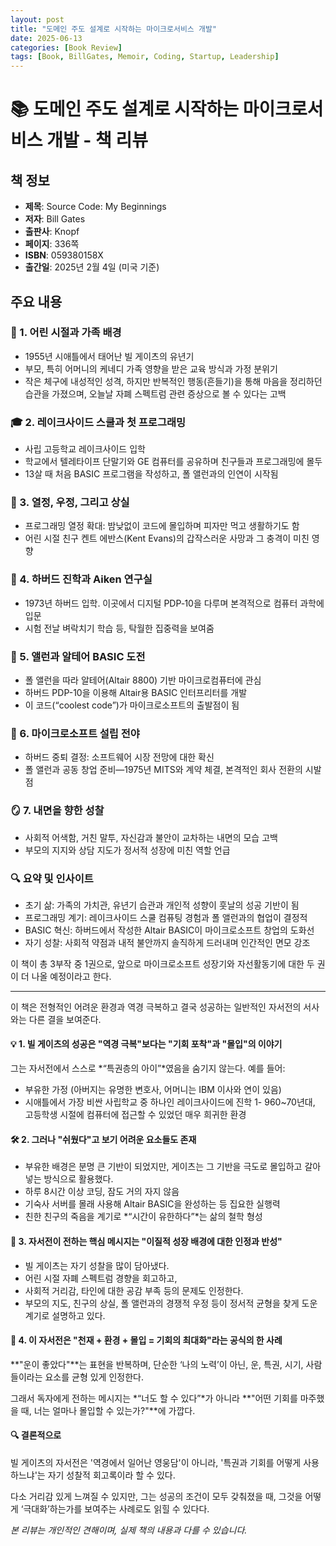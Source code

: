 ```yaml
---
layout: post
title: "도메인 주도 설계로 시작하는 마이크로서비스 개발"
date: 2025-06-13
categories: [Book Review]
tags: [Book, BillGates, Memoir, Coding, Startup, Leadership]
---
```


# 📚 도메인 주도 설계로 시작하는 마이크로서비스 개발 - 책 리뷰

## 책 정보
- **제목**: Source Code: My Beginnings
- **저자**: Bill Gates
- **출판사**: Knopf
- **페이지**: 336쪽
- **ISBN**: 059380158X
- **출간일**: 2025년 2월 4일 (미국 기준)

## 주요 내용

### 🧩 1. 어린 시절과 가족 배경
- 1955년 시애틀에서 태어난 빌 게이츠의 유년기
- 부모, 특히 어머니의 케네디 가족 영향을 받은 교육 방식과 가정 분위기 
- 작은 체구에 내성적인 성격, 하지만 반복적인 행동(흔들기)을 통해 마음을 정리하던 습관을 가졌으며, 오늘날 자폐 스펙트럼 관련 증상으로 볼 수 있다는 고백

### 🎓 2. 레이크사이드 스쿨과 첫 프로그래밍
- 사립 고등학교 레이크사이드 입학
- 학교에서 텔레타이프 단말기와 GE 컴퓨터를 공유하며 친구들과 프로그래밍에 몰두
- 13살 때 처음 BASIC 프로그램을 작성하고, 폴 앨런과의 인연이 시작됨

### 🤖 3. 열정, 우정, 그리고 상실
- 프로그래밍 열정 확대: 밤낮없이 코드에 몰입하며 피자만 먹고 생활하기도 함
- 어린 시절 친구 켄트 에반스(Kent Evans)의 갑작스러운 사망과 그 충격이 미친 영향 

### 🧠 4. 하버드 진학과 Aiken 연구실
- 1973년 하버드 입학. 이곳에서 디지털 PDP‑10을 다루며 본격적으로 컴퓨터 과학에 입문 
- 시험 전날 벼락치기 학습 등, 탁월한 집중력을 보여줌

### 🌟 5. 앨런과 알테어 BASIC 도전
- 폴 앨런을 따라 알테어(Altair 8800) 기반 마이크로컴퓨터에 관심
- 하버드 PDP-10을 이용해 Altair용 BASIC 인터프리터를 개발 
- 이 코드(“coolest code”)가 마이크로소프트의 출발점이 됨 

### 🧱 6. 마이크로소프트 설립 전야
- 하버드 중퇴 결정: 소프트웨어 시장 전망에 대한 확신
- 폴 앨런과 공동 창업 준비—1975년 MITS와 계약 체결, 본격적인 회사 전환의 시발점 

### 🪞 7. 내면을 향한 성찰
- 사회적 어색함, 거친 말투, 자신감과 불안이 교차하는 내면의 모습 고백
- 부모의 지지와 상담 지도가 정서적 성장에 미친 역할 언급

### 🔍 요약 및 인사이트
- 초기 삶: 가족의 가치관, 유년기 습관과 개인적 성향이 훗날의 성공 기반이 됨
- 프로그래밍 계기: 레이크사이드 스쿨 컴퓨팅 경험과 폴 앨런과의 협업이 결정적
- BASIC 혁신: 하버드에서 작성한 Altair BASIC이 마이크로소프트 창업의 도화선
- 자기 성찰: 사회적 약점과 내적 불안까지 솔직하게 드러내며 인간적인 면모 강조

이 책이 총 3부작 중 1권으로, 앞으로 마이크로소프트 성장기와 자선활동기에 대한 두 권이 더 나올 예정이라고 한다.

---

이 책은 전형적인 어려운 환경과 역경 극복하고 결국 성공하는 일반적인 자서전의 서사와는 다른 결을 보여준다.

#### 💡 1. 빌 게이츠의 성공은 "역경 극복"보다는 "기회 포착"과 "몰입"의 이야기
그는 자서전에서 스스로 *“특권층의 아이”*였음을 숨기지 않는다.
예를 들어:
- 부유한 가정 (아버지는 유명한 변호사, 어머니는 IBM 이사와 연이 있음)
- 시애틀에서 가장 비싼 사립학교 중 하나인 레이크사이드에 진학
1- 960~70년대, 고등학생 시절에 컴퓨터에 접근할 수 있었던 매우 희귀한 환경

#### 🛠 2. 그러나 "쉬웠다"고 보기 어려운 요소들도 존재
- 부유한 배경은 분명 큰 기반이 되었지만, 게이츠는 그 기반을 극도로 몰입하고 갈아넣는 방식으로 활용했다.
- 하루 8시간 이상 코딩, 잠도 거의 자지 않음
- 기숙사 서버를 몰래 사용해 Altair BASIC을 완성하는 등 집요한 실행력
- 친한 친구의 죽음을 계기로 *“시간이 유한하다”*는 삶의 철학 형성

#### 🧠 3. 자서전이 전하는 핵심 메시지는 "이질적 성장 배경에 대한 인정과 반성"
- 빌 게이츠는 자기 성찰을 많이 담아냈다.
- 어린 시절 자폐 스펙트럼 경향을 회고하고,
- 사회적 거리감, 타인에 대한 공감 부족 등의 문제도 인정한다.
- 부모의 지도, 친구의 상실, 폴 앨런과의 경쟁적 우정 등이 정서적 균형을 찾게 도운 계기로 설명하고 있다.

#### 🧭 4. 이 자서전은 "천재 + 환경 + 몰입 = 기회의 최대화"라는 공식의 한 사례
**"운이 좋았다"**는 표현을 반복하며, 단순한 ‘나의 노력’이 아닌, 운, 특권, 시기, 사람들이라는 요소를 균형 있게 인정한다.

그래서 독자에게 전하는 메시지는 *“너도 할 수 있다”*가 아니라
**"어떤 기회를 마주했을 때, 너는 얼마나 몰입할 수 있는가?"**에 가깝다.

#### 🔍 결론적으로
빌 게이츠의 자서전은 '역경에서 일어난 영웅담'이 아니라,
'특권과 기회를 어떻게 사용하느냐'는 자기 성찰적 회고록이라 할 수 있다.

다소 거리감 있게 느껴질 수 있지만,
그는 성공의 조건이 모두 갖춰졌을 때, 그것을 어떻게 ‘극대화’하는가를 보여주는 사례로도 읽힐 수 있다다.

*본 리뷰는 개인적인 견해이며, 실제 책의 내용과 다를 수 있습니다.* 